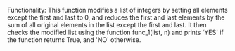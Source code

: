 Functionality: This function modifies a list of integers by setting all elements except the first and last to 0, and reduces the first and last elements by the sum of all original elements in the list except the first and last. It then checks the modified list using the function func_1(list, n) and prints 'YES' if the function returns True, and 'NO' otherwise.